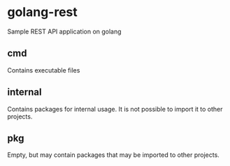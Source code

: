# golang-rest
Sample REST API application on golang

## cmd
Contains executable files

## internal
Contains packages for internal usage. It is not possible to import it to other projects.

## pkg
Empty, but may contain packages that may be imported to other projects.